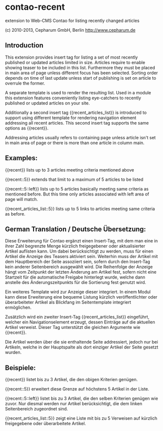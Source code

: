 contao-recent
=============

extension to Web-CMS Contao for listing recently changed articles

(c) 2010-2013, Cepharum GmbH, Berlin
http://www.cepharum.de


Introduction
------------

This extension provides insert tag for listing a set of most recently published
or updated articles limited in size. Articles require to enable showing teaser
to be included in this list. Furthermore they must be placed in main area of
page unless different focus has been selected. Sorting order depends on time of
last update unless start of publishing is set on article to overrule the former.

A separate template is used to render the resulting list. Used in a module this
extension features conveniently listing eye-catchers to recently published or
updated articles on your site.

Additionally a second insert tag {{recent_articles_list}} is introduced to
support using different template for rendering navigation element addressing all
recent articles. This second insert tag supports the same options as {{recent}}.

Addressing articles usually refers to containing page unless article isn't set
in main area of page or there is more than one article in column main.


Examples:
---------

{{recent}} lists up to 3 articles meeting criteria mentioned above

{{recent::5}} extends that limit to a maximum of 5 articles to be listed

{{recent::5::left}} lists up to 5 articles basically meeting same criteria as
mentioned before. But this time only articles associated with left area of page
will match.

{{recent_articles_list::5}} lists up to 5 links to articles meeting same
criteria as before.



German Translation / Deutsche Übersetzung:
------------------------------------------

Diese Erweiterung für Contao ergänzt einen Insert-Tag, mit dem man eine in ihrer
Zahl begrenzte Menge kürzlich freigegebener oder aktualisierter Artikel
auflisten kann. Um dabei berücksichtigt zu werden, muss für einen Artikel die
Anzeige des Teasers aktiviert sein. Weiterhin muss der Artikel mit dem
Hauptbereich der Seite assoziiert sein, sofern durch den Insert-Tag kein anderer
Seitenbereich ausgewählt wird. Die Reihenfolge der Anzeige hängt vom Zeitpunkt
der letzten Änderung am Artikel fest, sofern nicht eine Startzeit für die
automatische Freigabe hinterlegt wurde, welche dann anstelle des
Änderungszeitpunkts für die Sortierung fest genutzt wird.

Ein weiteres Template wird zur Anzeige dieser integriert. In einem Modul kann
diese Erweiterung eine bequeme Listung kürzlich veröffentlichter oder
überarbeiteter Artikel als Blickfang im Seitentemplate integriert ermöglichen.

Zusätzlich wird ein zweiter Insert-Tag {{recent_articles_list}} eingeführt,
welcher ein Navigationselement erzeugt, dessen Einträge auf die aktuellen
Artikel verweist. Dieser Tag unterstützt die gleichen Argumente wie {{recent}}.

Die Artikel werden über die sie enthaltende Seite addressiert, jedoch nur bei 
Artikeln, welche in der Hauptspalte als dort einziger Artikel der Seite gesetzt 
wurden.

Beispiele:
----------

{{recent}} listet bis zu 3 Artikel, die den obigen Kriterien genügen.

{{recent::5}} erweitert diese Grenze auf höchstens 5 Artikel in der Liste.

{{recent::5::left}} listet bis zu 3 Artikel, die den selben Kriterien genügen
wie zuvor. Nur diesmal werden nur Artikel berücksichtigt, die dem linken
Seitenbereich zugeordnet sind.

{{recent_articles_list::5}} zeigt eine Liste mit bis zu 5 Verweisen auf kürzlich
freigegebene oder überarbeitete Artikel.

